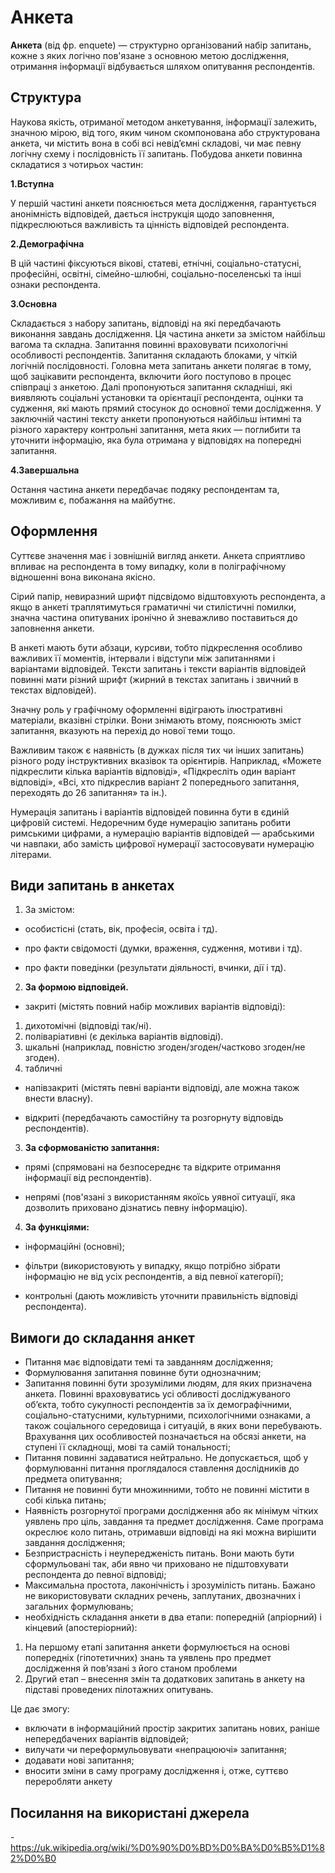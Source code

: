 # Анкета 
**Анкета** (від фр. enquete) — структурно організований набір запитань, кожне з яких логічно пов'язане з основною метою дослідження, отримання інформації відбувається шляхом опитування респондентів.
## Структура
Наукова якість, отриманої методом анкетування, інформації залежить, значною мірою, від того, яким чином скомпонована або структурована анкета, чи містить вона в собі всі невід’ємні складові, чи має певну логічну схему і послідовність її запитань. Побудова анкети повинна складатися з чотирьох частин:
 
 **1.Вступна**
 
 У першій частині анкети пояснюється мета дослідження, гарантується анонімність відповідей, дається інструкція щодо заповнення, підкреслюються важливість та цінність відповідей респондента.

**2.Демографічна**

В цій частині фіксуються вікові, статеві, етнічні, соціально-статусні, професійні, освітні, сімейно-шлюбні, соціально-поселенські та інші ознаки респондента.

**3.Основна**

Складається з набору запитань, відповіді на які передбачають виконання завдань дослідження. Ця частина анкети за змістом найбільш вагома та складна. Запитання повинні враховувати психологічні особливості респондентів. Запитання складають блоками, у чіткій логічній послідовності. Головна мета запитань анкети полягає в тому, щоб зацікавити респондента, включити його поступово в процес співпраці з анкетою. Далі пропонуються запитання складніші, які виявляють соціальні установки та орієнтації респондента, оцінки та судження, які мають прямий стосунок до основної теми дослідження. У заключній частині тексту анкети пропонуються найбільш інтимні та різного характеру контрольні запитання, мета яких — поглибити та уточнити інформацію, яка була отримана у відповідях на попередні запитання.

**4.Завершальна**

Остання частина анкети передбачає подяку респондентам та, можливим є, побажання на майбутнє.
## Оформлення
Суттєве значення має і зовнішній вигляд анкети. Анкета сприятливо впливає на респондента в тому випадку, коли в поліграфічному відношенні вона виконана якісно.

Сірий папір, невиразний шрифт підсвідомо відштовхують респондента, а якщо в анкеті траплятимуться граматичні чи стилістичні помилки, значна частина опитуваних іронічно й зневажливо поставиться до заповнення анкети.

В анкеті мають бути абзаци, курсиви, тобто підкреслення особливо важливих її моментів, інтервали і відступи між запитаннями і варіантами відповідей. Тексти запитань і тексти варіантів відповідей повинні мати різний шрифт (жирний в текстах запитань і звичний в текстах відповідей).

Значну роль у графічному оформленні відіграють ілюстративні матеріали, вказівні стрілки. Вони знімають втому, пояснюють зміст запитання, вказують на перехід до нової теми тощо.

Важливим також є наявність (в дужках після тих чи інших запитань) різного роду інструктивних вказівок та орієнтирів. Наприклад, «Можете підкреслити кілька варіантів відповіді», «Підкресліть один варіант відповіді», «Всі, хто підкреслив варіант 2 попереднього запитання, переходять до 26 запитання» та ін.).

Нумерація запитань і варіантів відповідей повинна бути в єдиній цифровій системі. Недоречним буде нумерацію запитань робити римськими цифрами, а нумерацію варіантів відповідей — арабськими чи навпаки, або замість цифрової нумерації застосовувати нумерацію літерами.

## Види запитань в анкетах


1. За змістом:
 
 - особистісні (стать, вік, професія, освіта і тд).
 
- про факти свідомості (думки, враження, судження, мотиви і тд).
 
- про факти поведінки (результати діяльності, вчинки, дії і тд).

2. **За формою відповідей.**

- закриті (містять повний набір можливих варіантів відповіді):

1. дихотомічні (відповіді так/ні).
2. поліваріативні (є декілька варіантів відповіді).
3. шкальні (наприклад, повністю згоден/згоден/частково згоден/не згоден).
4. табличні
 
 - напівзакриті (містять певні варіанти відповіді, але можна також внести власну).
 
 - відкриті (передбачають самостійну та розгорнуту відповідь респондентів).
 
 3. **За сформованістю запитання:**
  
  - прямі (спрямовані на безпосереднє та відкрите отримання інформації від респондентів).
  
  - непрямі (пов'язані з використанням якоїсь уявної ситуації, яка дозволить приховано дізнатись певну інформацію).
  
 4. **За функціями:**
 
  - інформаційні (основні);
  
  - фільтри (використовують у випадку, якщо потрібно зібрати інформацію не від усіх респондентів, а від певної категорії);
  
  - контрольні (дають можливість уточнити правильність відповіді респондента).
  ## Вимоги до складання анкет
  
  
 - Питання має відповідати темі та завданням дослідження;
 - Формулювання запитання повинне бути однозначним;
 - Запитання повинні бути зрозумілими людям, для яких призначена анкета. Повинні враховуватись усі обливості досліджуваного об’єкта, тобто сукупності респондентів за їх демографічними, соціально-статусними, культурними, психологічними ознаками, а також соціального середовища і ситуацій, в яких вони перебувають. Врахування цих особливостей позначається на обсязі анкети, на ступені її складнощі, мові та самій тональності;
 - Питання повинні задаватися нейтрально. Не допускається, щоб у формулюванні питання проглядалося ставлення дослідників до предмета опитування;
 - Питання не повинні бути множинними, тобто не повинні містити в собі кілька питань;
 - Наявність розгорнутої програми дослідження або як мінімум чітких уявлень про ціль, завдання та предмет дослідження. Саме програма окреслює коло питань, отримавши відповіді на які можна вирішити завдання дослідження;
- Безпристрасність і неупередженість питань. Вони мають бути сформульовані так, аби явно чи приховано не підштовхувати респондента до певної відповіді;
- Максимальна простота, лаконічність і зрозумілість питань. Бажано не використовувати складних речень, заплутаних, двозначних і загальних формулювань;
- необхідність складання анкети в два етапи: попередній (апріорний) і кінцевий (апостеріорний):

1. На першому етапі запитання анкети формулюється на основі попередніх (гіпотетичних) знань та уявлень про предмет дослідження й пов’язані з його станом проблеми
2. Другий етап – внесення змін та додаткових запитань в анкету на підставі проведених пілотажних опитувань.

Це дає змогу:

- включати в інформаційний простір закритих запитань нових, раніше непередбачених варіантів відповідей;
- вилучати чи переформульовувати «непрацюючі» запитання;
- додавати нові запитання;
- вносити зміни в саму програму дослідження і, отже, суттєво переробляти анкету

## Посилання на використані джерела
-<https://uk.wikipedia.org/wiki/%D0%90%D0%BD%D0%BA%D0%B5%D1%82%D0%B0>
 

  


    
             
